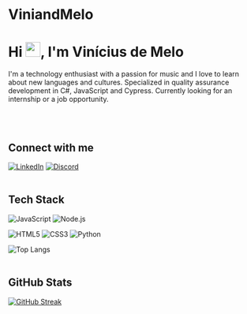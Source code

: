 <!-- ### Hi there 👋

<!--
**ViniandMelo/ViniandMelo** is a ✨ _special_ ✨ repository because its `README.md` (this file) appears on your GitHub profile.

Here are some ideas to get you started:

- 🔭 I’m currently working on ...
- 🌱 I’m currently learning ...
- 👯 I’m looking to collaborate on ...
- 🤔 I’m looking for help with ...
- 💬 Ask me about ...
- 📫 How to reach me: ...
- 😄 Pronouns: ...
- ⚡ Fun fact: ...
-->

# ViniandMelo

<h1 align="left">Hi <img src="https://raw.githubusercontent.com/kaueMarques/kaueMarques/master/hi.gif" width="30px">, I'm Vinícius de Melo</h1>
I'm a technology enthusiast with a passion for music and I love to learn about new languages and cultures. Specialized in quality assurance development in C#, JavaScript and Cypress. Currently looking for an internship or a job opportunity.

<br><br>

## Connect with me
[![LinkedIn](https://img.shields.io/badge/LinkedIn-000?style=for-the-badge&logo=linkedin&logoColor=0E76A8)](https://www.linkedin.com/in/vinicius-m-13228812b/)
[![Discord](https://img.shields.io/badge/Discord-000?style=for-the-badge&logo=discord)](https://discord.com/channels/@viniandmelo/)
<br><br>

## Tech Stack
![JavaScript](https://img.shields.io/badge/JavaScript-000?style=for-the-badge&logo=javascript)
![Node.js](https://img.shields.io/badge/Node.js-000?style=for-the-badge&logo=Node.js)

![HTML5](https://img.shields.io/badge/HTML5-000?style=for-the-badge&logo=html5)
![CSS3](https://img.shields.io/badge/CSS3-000?style=for-the-badge&logo=css3&logoColor=264CE4)
![Python](https://img.shields.io/badge/Python-000?style=for-the-badge&logo=python)


![Top Langs](https://github-readme-stats-git-masterrstaa-rickstaa.vercel.app/api/top-langs/?username=ViniandMelo&bg_color=000&border_color=30A3DC&title_color=E94D5F&text_color=FFF)
<br><br>

## GitHub Stats
[![GitHub Streak](https://streak-stats.demolab.com/?user=ViniandMelo&theme=radical&background=000&border=30A3DC&dates=FFF)](https://git.io/streak-stats)
<br><br>

<!-- ## Database Stacks
![MySQL](https://img.shields.io/badge/MySQL-000?style=for-the-badge&logo=MySQL)
![PostgreSQL](https://img.shields.io/badge/PostgreSQL-000?style=for-the-badge&logo=PostgreSQL)
![SQLite](https://img.shields.io/badge/SQLite-000?style=for-the-badge&logo=SQLite)
<br><br> -->

<!-- ## My Contributions
[![Repo Card](https://github-readme-stats.vercel.app/api/pin/?username=PatrickMartinsDev&repo=rentx&bg_color=000&border_color=30A3DC&show_icons=true&icon_color=30A3DC&title_color=E94D5F&text_color=FFF)](https://github.com/PatrickMartinsDev/rentx)
[![Repo Card](https://github-readme-stats.vercel.app/api/pin/?username=PatrickMartinsDev&repo=JavaRemoteControl&bg_color=000&border_color=30A3DC&show_icons=true&icon_color=30A3DC&title_color=E94D5F&text_color=FFF)](https://github.com/PatrickMartinsDev/JavaRemoteControl) -->
